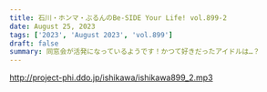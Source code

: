 ```yaml
---
title: 石川・ホンマ・ぶるんのBe-SIDE Your Life! vol.899-2
date: August 25, 2023
tags: ['2023', 'August 2023', 'vol.899']
draft: false
summary: 同窓会が活発になっているようです！かつて好きだったアイドルは…？
---
```


http://project-phi.ddo.jp/ishikawa/ishikawa899_2.mp3